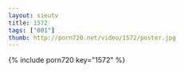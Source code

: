 ```yaml
--- 
layout: sieutv
title: 1572
tags: ["001"]
thumb: http://porn720.net/video/1572/poster.jpg
---
```

{% include porn720 key="1572" %} 
